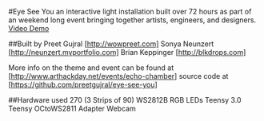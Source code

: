 #Eye See You
an interactive light installation  built over 72 hours as part of an weekend long event bringing together artists, engineers, and designers.
[Video Demo](https://youtu.be/dfAKSpWVmuk)

##Built by
Preet Gujral [http://wowpreet.com]
Sonya Neunzert [http://neunzert.myportfolio.com]
Brian Keppinger [http://blkdrops.com]

More info on the theme and event can be found at [http://www.arthackday.net/events/echo-chamber]
source code at [https://github.com/preetgujral/eye-see-you]

##Hardware used
270 (3 Strips of 90) WS2812B RGB LEDs
Teensy 3.0
Teensy OCtoWS2811 Adapter
Webcam
